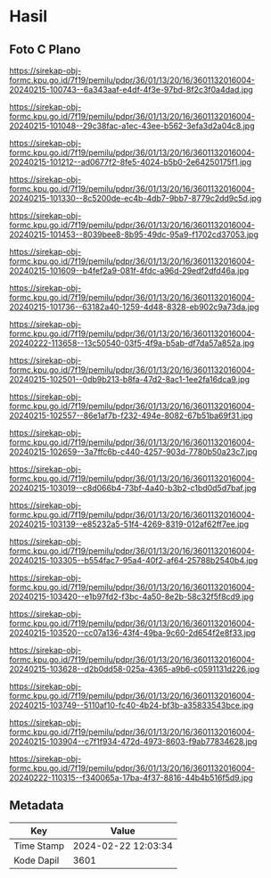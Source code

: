 # Hasil

## Foto C Plano

https://sirekap-obj-formc.kpu.go.id/7f19/pemilu/pdpr/36/01/13/20/16/3601132016004-20240215-100743--6a343aaf-e4df-4f3e-97bd-8f2c3f0a4dad.jpg

https://sirekap-obj-formc.kpu.go.id/7f19/pemilu/pdpr/36/01/13/20/16/3601132016004-20240215-101048--29c38fac-a1ec-43ee-b562-3efa3d2a04c8.jpg

https://sirekap-obj-formc.kpu.go.id/7f19/pemilu/pdpr/36/01/13/20/16/3601132016004-20240215-101212--ad0677f2-8fe5-4024-b5b0-2e64250175f1.jpg

https://sirekap-obj-formc.kpu.go.id/7f19/pemilu/pdpr/36/01/13/20/16/3601132016004-20240215-101330--8c5200de-ec4b-4db7-9bb7-8779c2dd9c5d.jpg

https://sirekap-obj-formc.kpu.go.id/7f19/pemilu/pdpr/36/01/13/20/16/3601132016004-20240215-101453--8039bee8-8b95-49dc-95a9-f1702cd37053.jpg

https://sirekap-obj-formc.kpu.go.id/7f19/pemilu/pdpr/36/01/13/20/16/3601132016004-20240215-101609--b4fef2a9-081f-4fdc-a96d-29edf2dfd46a.jpg

https://sirekap-obj-formc.kpu.go.id/7f19/pemilu/pdpr/36/01/13/20/16/3601132016004-20240215-101736--63182a40-1259-4d48-8328-eb902c9a73da.jpg

https://sirekap-obj-formc.kpu.go.id/7f19/pemilu/pdpr/36/01/13/20/16/3601132016004-20240222-113658--13c50540-03f5-4f9a-b5ab-df7da57a852a.jpg

https://sirekap-obj-formc.kpu.go.id/7f19/pemilu/pdpr/36/01/13/20/16/3601132016004-20240215-102501--0db9b213-b8fa-47d2-8ac1-1ee2fa16dca9.jpg

https://sirekap-obj-formc.kpu.go.id/7f19/pemilu/pdpr/36/01/13/20/16/3601132016004-20240215-102557--86e1af7b-f232-494e-8082-67b51ba69f31.jpg

https://sirekap-obj-formc.kpu.go.id/7f19/pemilu/pdpr/36/01/13/20/16/3601132016004-20240215-102659--3a7ffc6b-c440-4257-903d-7780b50a23c7.jpg

https://sirekap-obj-formc.kpu.go.id/7f19/pemilu/pdpr/36/01/13/20/16/3601132016004-20240215-103019--c8d066b4-73bf-4a40-b3b2-c1bd0d5d7baf.jpg

https://sirekap-obj-formc.kpu.go.id/7f19/pemilu/pdpr/36/01/13/20/16/3601132016004-20240215-103139--e85232a5-51f4-4269-8319-012af62ff7ee.jpg

https://sirekap-obj-formc.kpu.go.id/7f19/pemilu/pdpr/36/01/13/20/16/3601132016004-20240215-103305--b554fac7-95a4-40f2-af64-25788b2540b4.jpg

https://sirekap-obj-formc.kpu.go.id/7f19/pemilu/pdpr/36/01/13/20/16/3601132016004-20240215-103420--e1b97fd2-f3bc-4a50-8e2b-58c32f5f8cd9.jpg

https://sirekap-obj-formc.kpu.go.id/7f19/pemilu/pdpr/36/01/13/20/16/3601132016004-20240215-103520--cc07a136-43f4-49ba-9c60-2d654f2e8f33.jpg

https://sirekap-obj-formc.kpu.go.id/7f19/pemilu/pdpr/36/01/13/20/16/3601132016004-20240215-103628--d2b0dd58-025a-4365-a9b6-c0591131d226.jpg

https://sirekap-obj-formc.kpu.go.id/7f19/pemilu/pdpr/36/01/13/20/16/3601132016004-20240215-103749--5110af10-fc40-4b24-bf3b-a35833543bce.jpg

https://sirekap-obj-formc.kpu.go.id/7f19/pemilu/pdpr/36/01/13/20/16/3601132016004-20240215-103904--c7f1f934-472d-4973-8603-f9ab77834628.jpg

https://sirekap-obj-formc.kpu.go.id/7f19/pemilu/pdpr/36/01/13/20/16/3601132016004-20240222-110315--f340065a-17ba-4f37-8816-44b4b516f5d9.jpg


## Metadata

| Key        | Value               |
| ---------- | ------------------- |
| Time Stamp | 2024-02-22 12:03:34 |
| Kode Dapil | 3601                |



